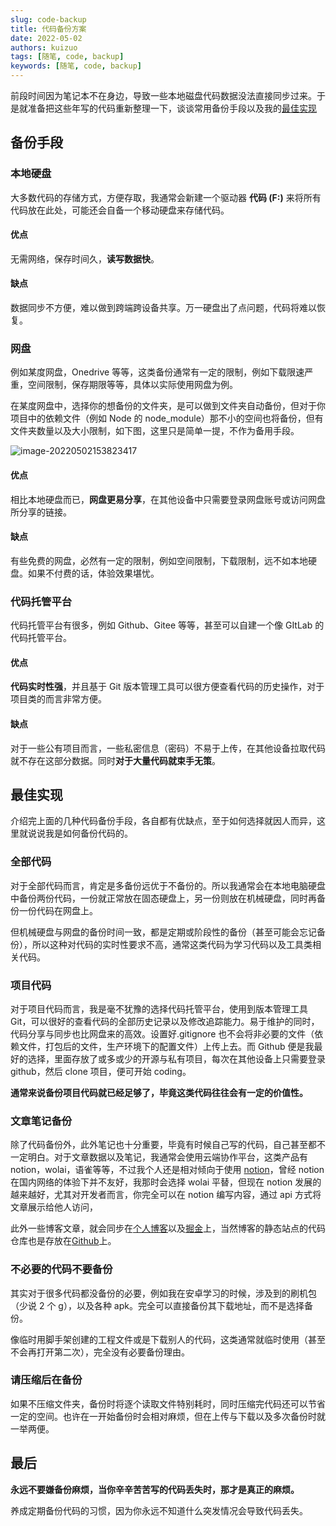 ```yaml
---
slug: code-backup
title: 代码备份方案
date: 2022-05-02
authors: kuizuo
tags: [随笔, code, backup]
keywords: [随笔, code, backup]
---
```


前段时间因为笔记本不在身边，导致一些本地磁盘代码数据没法直接同步过来。于是就准备把这些年写的代码重新整理一下，谈谈常用备份手段以及我的[最佳实现](#最佳实现)

<!-- truncate -->

## 备份手段

### 本地硬盘

大多数代码的存储方式，方便存取，我通常会新建一个驱动器 **代码 (F:)** 来将所有代码放在此处，可能还会自备一个移动硬盘来存储代码。

#### 优点

无需网络，保存时间久，**读写数据快**。

#### 缺点

数据同步不方便，难以做到跨端跨设备共享。万一硬盘出了点问题，代码将难以恢复。

### 网盘

例如某度网盘，Onedrive 等等，这类备份通常有一定的限制，例如下载限速严重，空间限制，保存期限等等，具体以实际使用网盘为例。

在某度网盘中，选择你的想备份的文件夹，是可以做到文件夹自动备份，但对于你项目中的依赖文件（例如 Node 的 node_module）那不小的空间也将备份，但有文件夹数量以及大小限制，如下图，这里只是简单一提，不作为备用手段。

![image-20220502153823417](https://img.kuizuo.cn/image-20220502153823417.png)

#### 优点

相比本地硬盘而已，**网盘更易分享**，在其他设备中只需要登录网盘账号或访问网盘所分享的链接。

#### 缺点

有些免费的网盘，必然有一定的限制，例如空间限制，下载限制，远不如本地硬盘。如果不付费的话，体验效果堪忧。

### 代码托管平台

代码托管平台有很多，例如 Github、Gitee 等等，甚至可以自建一个像 GItLab 的代码托管平台。

#### 优点

**代码实时性强**，并且基于 Git 版本管理工具可以很方便查看代码的历史操作，对于项目类的而言非常方便。

#### 缺点

对于一些公有项目而言，一些私密信息（密码）不易于上传，在其他设备拉取代码就不存在这部分数据。同时**对于大量代码就束手无策**。

## 最佳实现

介绍完上面的几种代码备份手段，各自都有优缺点，至于如何选择就因人而异，这里就说说我是如何备份代码的。

### 全部代码

对于全部代码而言，肯定是多备份远优于不备份的。所以我通常会在本地电脑硬盘中备份两份代码，一份就正常放在固态硬盘上，另一份则放在机械硬盘，同时再备份一份代码在网盘上。

但机械硬盘与网盘的备份时间一致，都是定期或阶段性的备份（甚至可能会忘记备份），所以这种对代码的实时性要求不高，通常这类代码为学习代码以及工具类相关代码。

### 项目代码

对于项目代码而言，我是毫不犹豫的选择代码托管平台，使用到版本管理工具 Git，可以很好的查看代码的全部历史记录以及修改追踪能力。易于维护的同时，代码分享与同步也比网盘来的高效。设置好.gitignore 也不会将非必要的文件（依赖文件，打包后的文件，生产环境下的配置文件）上传上去。而 Github 便是我最好的选择，里面存放了或多或少的开源与私有项目，每次在其他设备上只需要登录 github，然后 clone 项目，便可开始 coding。

**通常来说备份项目代码就已经足够了，毕竟这类代码往往会有一定的价值性。**

### 文章笔记备份

除了代码备份外，此外笔记也十分重要，毕竟有时候自己写的代码，自己甚至都不一定明白。对于文章数据以及笔记，我通常会使用云端协作平台，这类产品有 notion，wolai，语雀等等，不过我个人还是相对倾向于使用 [notion](https://www.notion.so/)，曾经 notion 在国内网络的体验下并不友好，我那时会选择 wolai 平替，但现在 notion 发展的越来越好，尤其对开发者而言，你完全可以在 notion 编写内容，通过 api 方式将文章展示给他人访问，

此外一些博客文章，就会同步在[个人博客](https://kuizuo.cn/)以及[掘金](https://juejin.cn/user/844878709273351)上，当然博客的静态站点的代码仓库也是存放在[Github](https://github.com/zxytt/blog)上。

### 不必要的代码不要备份

其实对于很多代码都没备份的必要，例如我在安卓学习的时候，涉及到的刷机包（少说 2 个 g），以及各种 apk。完全可以直接备份其下载地址，而不是选择备份。

像临时用脚手架创建的工程文件或是下载别人的代码，这类通常就临时使用（甚至不会再打开第二次），完全没有必要备份理由。

### 请压缩后在备份

如果不压缩文件夹，备份时将逐个读取文件特别耗时，同时压缩完代码还可以节省一定的空间。也许在一开始备份时会相对麻烦，但在上传与下载以及多次备份时就一举两便。

## 最后

**永远不要嫌备份麻烦，当你辛辛苦苦写的代码丢失时，那才是真正的麻烦。**

养成定期备份代码的习惯，因为你永远不知道什么突发情况会导致代码丢失。
